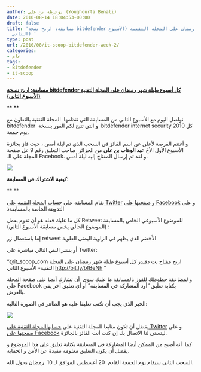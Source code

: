 ```yaml
---
author: يوغرطة بن علي (Youghourta Benali)
date: 2010-08-14 18:04:53+00:00
draft: false
title: 'مسابقة: اربح نسخة bitdefender كل أسبوع طيلة شهر رمضان على المجلة التقنية (الأسبوع
  الثاني) '
type: post
url: /2010/08/it-scoop-bitdefender-week-2/
categories:
- عام
tags:
- Bitdefender
- it-scoop
---
```


**[مسابقة: اربح نسخة bitdefender كل أسبوع طيلة شهر رمضان على المجلة التقنية (الأسبوع الثاني)](https://www.it-scoop.com/2010/08/it-scoop-bitdefender-week-2/ )**




**
**


نواصل اليوم مع الأسبوع الثاني من المسابقة التي تنظمها  المجلة التقنية بالتعاون مع bitdefender  و التي تتيح لكم الفور بنسخة  bitdefender internet security 2010 كل يوم جمعة.

و أغتنم الفرصة لأعلن عن اسم الفائز في السحب الذي تم ليلة أمس ، حيث فاز بجائزة الأسبوع الأول الأخ **عبد الوهاب بن علي** من الجزائر  صاحب التعليق رقم 9 عل صفحة المجلة على الـ Facebook. و لقد تم إرسال المفتاح إليه ليلة أمس.


[![](https://www.it-scoop.com/rsc/bitDefender_250_250.jpg )
](https://www.it-scoop.com/2010/08/it-scoop-bitdefender-week-2/)




**كيفية الاشتراك في المسابقة:**




**
**




تقام المسابقة على [حساب المجلة التقنية على Twitter](http://twitter.com/it_scoop_com) و [صفحتها على Facebook](http://www.facebook.com/ITscoopMagazine) و على التدوينة الخاصة بالمسابقةذ


كل ما عليك فعله هو أن تقوم بعمل Retweet للموضوع الأسبوعي الخاص بالمسابقة  (الموضوع الحالي يخص مسابقة الأسبوع الثاني):

إما باستعمال زر retweet الأخضر الذي يظهر في الزاوية اليمنى العلوية


أو بنشر النص التالي مباشرة على Twitter:


“@it_scoop_com اربح مفتاح بت دفندر كل أسبوع طيلة شهر رمضان على المجلة التقنية- الأسبوع الثاني http://bit.ly/bfBeNh ”

و لمضاعفة حظوظك للفوز بالمسابقة ما عليك سوى  أن تشارك أيضا على صفحة المجلة على Facebook بكتابة تعليق “أود المشاركة في المسابقة” أو أي تعليق آخر يفي بالغرض.

الخبر الذي يجب أن تكتب تعليقا عليه هو الظاهر في الصورة التالية:


[![](https://www.it-scoop.com/wp-content/uploads/2010/08/it-scoopBitDefender22.png)
](https://www.it-scoop.com/2010/08/it-scoop-bitdefender-week-2/)




يفضل أن تكون متابعا للمجلة التقنية على [حسابهاالمجلة التقنية على Twitter](http://twitter.com/it_scoop_com) و على [صفحتها على Facebook](http://www.facebook.com/ITscoopMagazine) ليتسنى لنا الاتصال بك إن كنت أنت الفائز بالجائزة.




كما  أنه أصبح من الممكن أيضا المشاركة في المسابقة بكتابة تعليق على هذا الموضوع و يفضل أن يكون التعليق معلومة مفيدة عن الأمن و الحماية.




السحب الثاني سيقام يوم الجمعة القادم  20 أغسطس الموافق لـ 10  رمضان بحول الله.
